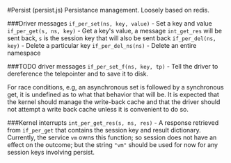 #Persist (persist.js)
Persistance management. Loosely based on redis.

###Driver messages
`if_per_set(ns, key, value)` - Set a key and value
`if_per_get(s, ns, key)` - Get a key's value, a message `int_get_res` will be sent back, `s` is the session key that will also be sent back
`if_per_del(ns, key)` - Delete a particular key
`if_per_del_ns(ns)` - Delete an entire namespace

###TODO driver messages
`if_per_set_f(ns, key, tp)` - Tell the driver to dereference the telepointer and to save it to disk.

For race conditions, e.g, an asynchronous set is followed by a synchronous get, it is undefined as to what that behavior that will be.
It is expected that the kernel should manage the write-back cache and that the driver should not attempt a write back cache unless
it is convenient to do so.

###Kernel interrupts
`int_per_get_res(s, ns, res)` - A response retrieved from `if_per_get` that contains the session key and result dictionary. Currently,
the service `vm` owns this function; so session does not have an effect on the outcome; but the string `"vm"` should be used for now for any
session keys involving persist.

